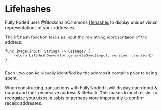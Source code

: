 # Lifehashes

Fully Noded uses @BlockchainCommons [lifehashes](https://github.com/BlockchainCommons/LifeHash) to display 
unique visual representations of your addresses.

The lifehash function takes as input the raw string representaion of the address:
```
func image(input: String) -> UIImage? {
    return LifeHashGenerator.generateSync(input, version: .version2)
}
    
```

Each utxo can be visually identified by the address it contains prior to being spent.

When constructing transactions with Fully Noded it will display each input & output and their respective address & lifehash.
This makes it much easier to recognize your utxos in psbts or perhaps more importantly to confirm receipt addresses.

